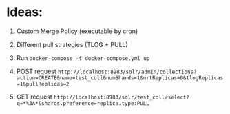 # Ideas:

1. Custom Merge Policy (executable by cron)
2. Different pull strategies (TLOG + PULL)


  1. Run `docker-compose -f docker-compose.yml up`
  2. POST request `http://localhost:8983/solr/admin/collections?action=CREATE&name=test_coll&numShards=1&nrtReplicas=0&tlogReplicas=1&pullReplicas=2`
  3. GET request `http://localhost:8983/solr/test_coll/select?q=*%3A*&shards.preference=replica.type:PULL`
